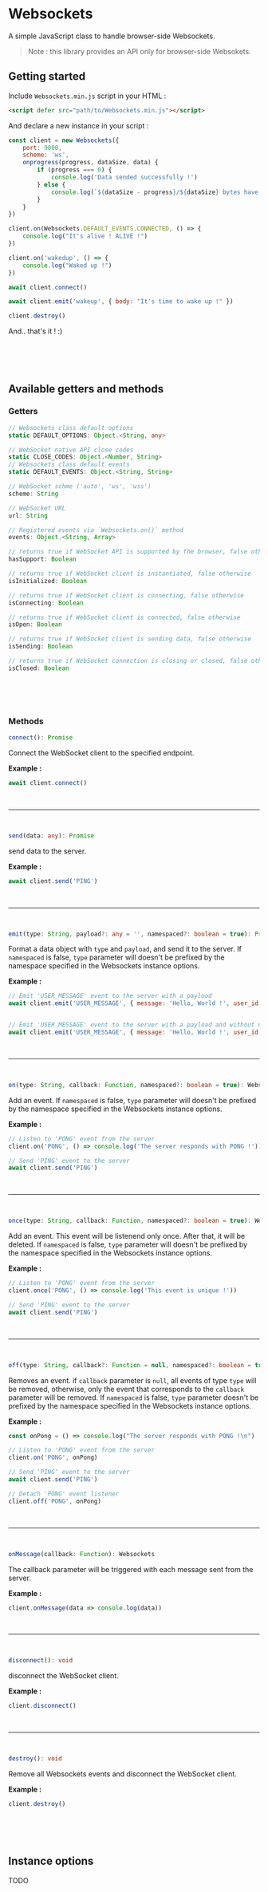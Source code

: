 # Websockets

A simple JavaScript class to handle browser-side Websockets.

> Note : this library provides an API only for browser-side Websokets.

## Getting started

Include `Websockets.min.js` script in your HTML :
```html
<script defer src="path/to/Websockets.min.js"></script>
```

And declare a new instance in your script :
```javascript
const client = new Websockets({
    port: 9000,
    scheme: 'ws',
    onprogress(progress, dataSize, data) {
        if (progress === 0) {
            console.log('Data sended successfully !')
        } else {
            console.log(`${dataSize - progress}/${dataSize} bytes have been sent.`)
        }
    }
})

client.on(Websockets.DEFAULT_EVENTS.CONNECTED, () => {
    console.log("It's alive ! ALIVE !")
})

client.on('wakedup', () => {
    console.log("Waked up !")
})

await client.connect()

await client.emit('wakeup', { body: "It's time to wake up !" })

client.destroy()
```

And.. that's it ! :) 

<br><br><br>

## Available getters and methods
### Getters
```typescript
// Websockets class default options
static DEFAULT_OPTIONS: Object.<String, any>

// WebSocket native API close codes
static CLOSE_CODES: Object.<Number, String>
// Websockets class default events
static DEFAULT_EVENTS: Object.<String, String>

// WebSocket schme ('auto', 'ws', 'wss')
scheme: String

// WebSocket URL
url: String

// Registered events via `Websockets.on()` method
events: Object.<String, Array>

// returns true if WebSocket API is supported by the browser, false otherwise
hasSupport: Boolean

// returns true if WebSocket client is instantiated, false otherwise
isInitialized: Boolean

// returns true if WebSocket client is connecting, false otherwise
isConnecting: Boolean

// returns true if WebSocket client is connected, false otherwise
isOpen: Boolean

// returns true if WebSocket client is sending data, false otherwise
isSending: Boolean

// returns true if WebSocket connection is closing or closed, false otherwise
isClosed: Boolean
```

<br><br><br>

### Methods

```typescript
connect(): Promise
```

Connect the WebSocket client to the specified endpoint.

__Example :__
```javascript
await client.connect()
```

<br><hr><br>

```typescript
send(data: any): Promise
```

send data to the server.

__Example :__
```javascript
await client.send('PING')
```

<br><hr><br>

```typescript
emit(type: String, payload?: any = '', namespaced?: boolean = true): Promise
```

Format a data object with `type` and `payload`, and send it to the server. If `namespaced` is false, `type` parameter will doesn't be prefixed by the namespace specified in the Websockets instance options.

__Example :__
```javascript
// Emit 'USER_MESSAGE' event to the server with a payload
await client.emit('USER_MESSAGE', { message: 'Hello, World !', user_id: 1 })


// Emit 'USER_MESSAGE' event to the server with a payload and without namespace
await client.emit('USER_MESSAGE', { message: 'Hello, World !', user_id: 1 }, false)
```

<br><hr><br>

```typescript
on(type: String, callback: Function, namespaced?: boolean = true): Websockets
```

Add an event. If `namespaced` is false, `type` parameter will doesn't be prefixed by the namespace specified in the Websockets instance options.

__Example :__
```javascript
// Listen to 'PONG' event from the server
client.on('PONG', () => console.log('The server responds with PONG !'))

// Send 'PING' event to the server
await client.send('PING')
```

<br><hr><br>

```typescript
once(type: String, callback: Function, namespaced?: boolean = true): Websockets
```

Add an event. This event will be listenend only once. After that, it will be deleted.
If `namespaced` is false, `type` parameter will doesn't be prefixed by the namespace specified in the Websockets instance options.

__Example :__
```javascript
// Listen to 'PONG' event from the server
client.once('PONG', () => console.log('This event is unique !'))

// Send 'PING' event to the server
await client.send('PING')
```

<br><hr><br>

```typescript
off(type: String, callback?: Function = null, namespaced?: boolean = true): Websockets
```

Removes an event. if `callback` parameter is `null`, all events of type `type` will be removed, otherwise, only the event that corresponds to the `callback` parameter will be removed. If `namespaced` is false, `type` parameter doesn't be prefixed by the namespace specified in the Websockets instance options.

__Example :__
```javascript
const onPong = () => console.log("The server responds with PONG !\n")

// Listen to 'PONG' event from the server
client.on('PONG', onPong)

// Send 'PING' event to the server
await client.send('PING')

// Detach 'PONG' event listener
client.off('PONG', onPong)
```

<br><hr><br>

```typescript
onMessage(callback: Function): Websockets
```

The callback parameter will be triggered with each message sent from the server.

__Example :__
```javascript
client.onMessage(data => console.log(data))
```

<br><hr><br>

```typescript
disconnect(): void
```

disconnect the WebSocket client.

__Example :__
```javascript
client.disconnect()
```

<br><hr><br>

```typescript
destroy(): void
```

Remove all Websockets events and disconnect the WebSocket client.

__Example :__
```javascript
client.destroy()
```

<br><br><br>

## Instance options

TODO

<br><br>